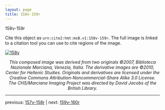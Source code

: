 ```yaml
---
layout: page
title: 158v-159r
---
```


158v-159r

Cite this object as `urn:cite2:hmt:msB.v1:158v-159r`. The full image is linked to a citation tool you can use to cite regions of the image.

[![158v](http://www.homermultitext.org/iipsrv?IIIF=/project/homer/pyramidal/deepzoom/hmt/vbbifolio/v1/vb_158v_159r.tif/full/800,/0/default.jpg)](http://www.homermultitext.org/ict2/?urn=urn:cite2:hmt:vbbifolio.v1:vb_158v_159r) 

<p style="text-align: center; font-style: italic;">This composed image was derived from two originals ©2007, Biblioteca Nazionale Marciana, Venezia, Italia. The derivative images are ©2010, Center for Hellenic Studies. Originals and derivatives are licensed under the Creative Commons Attribution-Noncommercial-Share Alike 3.0 License. The CHS/Marciana Imaging Project was directed by David Jacobs of the British Library.</p>

---

previous: [157v-158r](../157v-158r/) | next: [159v-160r](../159v-160r/)
